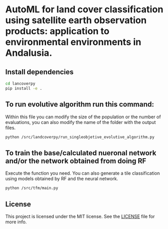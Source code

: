 # AutoML for land cover classification using satellite earth observation products: application to environmental environments in Andalusia.


## Install dependencies

```sh
cd lancoverpy
pip install -e .
```

## To run evolutive algorithm run this command:

Within this file you can modify the size of the population or the number of evaluations, you can also modify the name of the folder with the output files.

```sh
python /src/landcoverpy/run_singleobjetive_evolutive_algorithm.py
```

 ## To train the base/calculated nueronal network and/or the network obtained from doing RF

Execute the function you need. You can also generate a tile classification using models obtained by RF and the neural network. 

 ```sh
python /src/tfm/main.py
```


## License
This project is licensed under the MIT license. See the [LICENSE](LICENSE) file for more info.
